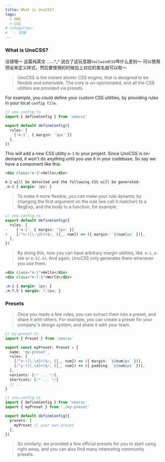 ```yaml
---
title: What is UnoCSS?
tags:
  - ONE
  - CSS
# categories:
#   - 前端
---
```

### What is UnoCSS?
没错哦～ 这篇纯英文 ……^_^ 说白了这玩意跟`tailwindCSS`咩什么差别～
可以使用预设来定义样式，然后要使用的时候加上对应的类名就可以啦～
 > UnoCSS is the instant atomic CSS engine, that is designed to be flexible and extensible. The core is un-opinionated, and all the CSS utilities are provided via presets.

For example, you could define your custom CSS utilities, by providing rules in your local `config file`.
```ts
// uno.config.ts
import { defineConfig } from 'unocss'

export default defineConfig({
  rules: [
    ['m-1', { margin: '1px' }]
  ],
})
```
> 
This will add a new CSS utility `m-1` to your project. Since UnoCSS is on-demand, it won't do anything until you use it in your codebase. So say we have a component like this:

```html
<div class="m-1">Hello</div>
```
```css
m-1 will be detected and the following CSS will be generated:
.m-1 { margin: 1px; }
```
> To make it more flexible, you can make your rule dynamic by changing the first argument on the rule (we call it matcher) to a RegExp, and the body to a function, for example:
```ts
// uno.config.ts
export default defineConfig({
  rules: [
-    ['m-1', { margin: '1px' }]
+    [/^m-([\.\d]+)$/, ([_, num]) => ({ margin: `${num}px` })],
  ],
})
```
> By doing this, now you can have arbitrary margin utilities, like` m-1`, `m-100` or `m-52.43`. And again, UnoCSS only generates them whenever you use them.
```html
<div class="m-1">Hello</div>
<div class="m-7.5">World</div>
```
```css
.m-1 { margin: 1px; }
.m-7.5 { margin: 7.5px; }
```
### Presets
> Once you made a few rules, you can extract them into a preset, and share it with others. For example, you can create a preset for your company's design system, and share it with your team.
```ts
// my-preset.ts
import { Preset } from 'unocss'

export const myPreset: Preset = {
  name: 'my-preset',
  rules: [
    [/^m-([\.\d]+)$/, ([_, num]) => ({ margin: `${num}px` })],
    [/^p-([\.\d]+)$/, ([_, num]) => ({ padding: `${num}px` })],
  ],
  variants: [/* ... */],
  shortcuts: [/* ... */]
  // ...
}
```
```ts
// uno.config.ts
import { defineConfig } from 'unocss'
import { myPreset } from './my-preset'
```
```ts
export default defineConfig({
  presets: [
    myPreset // your own preset
  ],
})
```
> So similarly, we provided a few official presets for you to start using right away, and you can also find many interesting community presets.